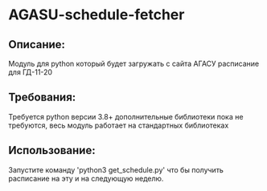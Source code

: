 # AGASU-schedule-fetcher

## Описание:
Модуль для python который будет загружать с сайта АГАСУ расписание для ГД-11-20

## Требования:
Требуется python версии 3.8+
дополнительные библиотеки пока не требуются, весь модуль работает на стандартных библиотеках

## Использование:
Запустите команду 'python3 get_schedule.py' что бы получить расписание на эту и на следующую неделю.
